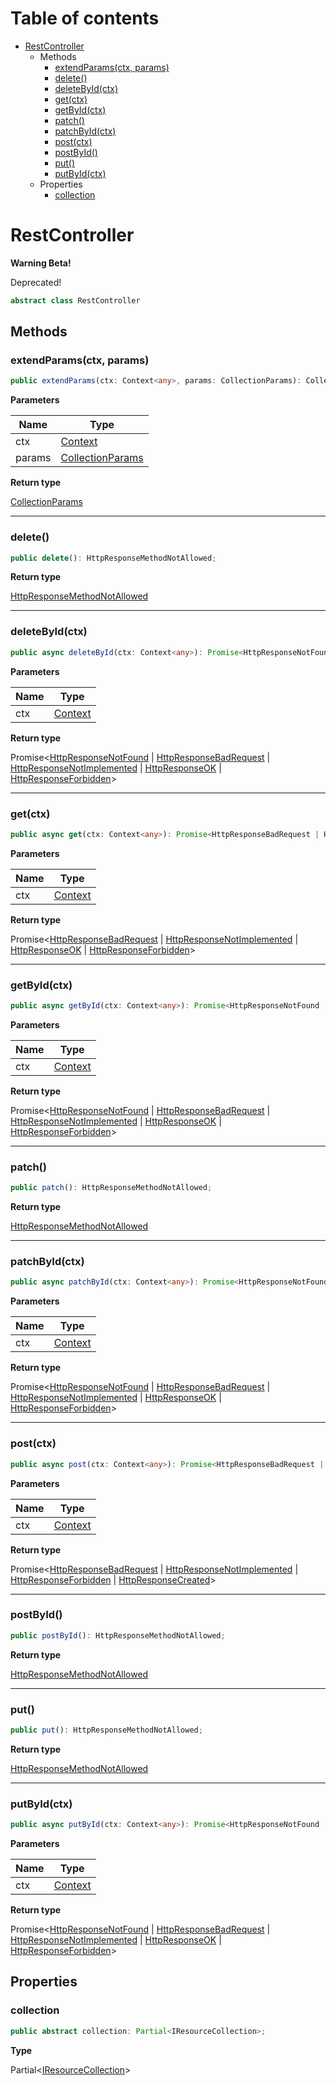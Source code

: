 # Table of contents

* [RestController][ClassDeclaration-15]
    * Methods
        * [extendParams(ctx, params)][MethodDeclaration-10]
        * [delete()][MethodDeclaration-11]
        * [deleteById(ctx)][MethodDeclaration-12]
        * [get(ctx)][MethodDeclaration-13]
        * [getById(ctx)][MethodDeclaration-14]
        * [patch()][MethodDeclaration-15]
        * [patchById(ctx)][MethodDeclaration-16]
        * [post(ctx)][MethodDeclaration-17]
        * [postById()][MethodDeclaration-18]
        * [put()][MethodDeclaration-19]
        * [putById(ctx)][MethodDeclaration-20]
    * Properties
        * [collection][PropertyDeclaration-30]

# RestController

**Warning Beta!**

Deprecated!</span>

```typescript
abstract class RestController
```
## Methods

### extendParams(ctx, params)

```typescript
public extendParams(ctx: Context<any>, params: CollectionParams): CollectionParams;
```

**Parameters**

| Name   | Type                                       |
| ------ | ------------------------------------------ |
| ctx    | [Context][ClassDeclaration-0]<any>         |
| params | [CollectionParams][InterfaceDeclaration-5] |

**Return type**

[CollectionParams][InterfaceDeclaration-5]

----------

### delete()

```typescript
public delete(): HttpResponseMethodNotAllowed;
```

**Return type**

[HttpResponseMethodNotAllowed][ClassDeclaration-16]

----------

### deleteById(ctx)

```typescript
public async deleteById(ctx: Context<any>): Promise<HttpResponseNotFound | HttpResponseBadRequest | HttpResponseNotImplemented | HttpResponseOK | HttpResponseForbidden>;
```

**Parameters**

| Name | Type                               |
| ---- | ---------------------------------- |
| ctx  | [Context][ClassDeclaration-0]<any> |

**Return type**

Promise<[HttpResponseNotFound][ClassDeclaration-11] | [HttpResponseBadRequest][ClassDeclaration-13] | [HttpResponseNotImplemented][ClassDeclaration-17] | [HttpResponseOK][ClassDeclaration-19] | [HttpResponseForbidden][ClassDeclaration-20]>

----------

### get(ctx)

```typescript
public async get(ctx: Context<any>): Promise<HttpResponseBadRequest | HttpResponseNotImplemented | HttpResponseOK | HttpResponseForbidden>;
```

**Parameters**

| Name | Type                               |
| ---- | ---------------------------------- |
| ctx  | [Context][ClassDeclaration-0]<any> |

**Return type**

Promise<[HttpResponseBadRequest][ClassDeclaration-13] | [HttpResponseNotImplemented][ClassDeclaration-17] | [HttpResponseOK][ClassDeclaration-19] | [HttpResponseForbidden][ClassDeclaration-20]>

----------

### getById(ctx)

```typescript
public async getById(ctx: Context<any>): Promise<HttpResponseNotFound | HttpResponseBadRequest | HttpResponseNotImplemented | HttpResponseOK | HttpResponseForbidden>;
```

**Parameters**

| Name | Type                               |
| ---- | ---------------------------------- |
| ctx  | [Context][ClassDeclaration-0]<any> |

**Return type**

Promise<[HttpResponseNotFound][ClassDeclaration-11] | [HttpResponseBadRequest][ClassDeclaration-13] | [HttpResponseNotImplemented][ClassDeclaration-17] | [HttpResponseOK][ClassDeclaration-19] | [HttpResponseForbidden][ClassDeclaration-20]>

----------

### patch()

```typescript
public patch(): HttpResponseMethodNotAllowed;
```

**Return type**

[HttpResponseMethodNotAllowed][ClassDeclaration-16]

----------

### patchById(ctx)

```typescript
public async patchById(ctx: Context<any>): Promise<HttpResponseNotFound | HttpResponseBadRequest | HttpResponseNotImplemented | HttpResponseOK | HttpResponseForbidden>;
```

**Parameters**

| Name | Type                               |
| ---- | ---------------------------------- |
| ctx  | [Context][ClassDeclaration-0]<any> |

**Return type**

Promise<[HttpResponseNotFound][ClassDeclaration-11] | [HttpResponseBadRequest][ClassDeclaration-13] | [HttpResponseNotImplemented][ClassDeclaration-17] | [HttpResponseOK][ClassDeclaration-19] | [HttpResponseForbidden][ClassDeclaration-20]>

----------

### post(ctx)

```typescript
public async post(ctx: Context<any>): Promise<HttpResponseBadRequest | HttpResponseNotImplemented | HttpResponseForbidden | HttpResponseCreated>;
```

**Parameters**

| Name | Type                               |
| ---- | ---------------------------------- |
| ctx  | [Context][ClassDeclaration-0]<any> |

**Return type**

Promise<[HttpResponseBadRequest][ClassDeclaration-13] | [HttpResponseNotImplemented][ClassDeclaration-17] | [HttpResponseForbidden][ClassDeclaration-20] | [HttpResponseCreated][ClassDeclaration-21]>

----------

### postById()

```typescript
public postById(): HttpResponseMethodNotAllowed;
```

**Return type**

[HttpResponseMethodNotAllowed][ClassDeclaration-16]

----------

### put()

```typescript
public put(): HttpResponseMethodNotAllowed;
```

**Return type**

[HttpResponseMethodNotAllowed][ClassDeclaration-16]

----------

### putById(ctx)

```typescript
public async putById(ctx: Context<any>): Promise<HttpResponseNotFound | HttpResponseBadRequest | HttpResponseNotImplemented | HttpResponseOK | HttpResponseForbidden>;
```

**Parameters**

| Name | Type                               |
| ---- | ---------------------------------- |
| ctx  | [Context][ClassDeclaration-0]<any> |

**Return type**

Promise<[HttpResponseNotFound][ClassDeclaration-11] | [HttpResponseBadRequest][ClassDeclaration-13] | [HttpResponseNotImplemented][ClassDeclaration-17] | [HttpResponseOK][ClassDeclaration-19] | [HttpResponseForbidden][ClassDeclaration-20]>

## Properties

### collection

```typescript
public abstract collection: Partial<IResourceCollection>;
```

**Type**

Partial<[IResourceCollection][InterfaceDeclaration-4]>

[ClassDeclaration-15]: restcontroller.md#restcontroller
[MethodDeclaration-10]: restcontroller.md#extendparamsctx-params
[ClassDeclaration-0]: context.md#context
[InterfaceDeclaration-5]: ../index.md#collectionparams
[InterfaceDeclaration-5]: ../index.md#collectionparams
[MethodDeclaration-11]: restcontroller.md#delete
[ClassDeclaration-16]: httpresponsemethodnotallowed.md#httpresponsemethodnotallowed
[MethodDeclaration-12]: restcontroller.md#deletebyidctx
[ClassDeclaration-0]: context.md#context
[ClassDeclaration-11]: httpresponsenotfound.md#httpresponsenotfound
[ClassDeclaration-13]: httpresponsebadrequest.md#httpresponsebadrequest
[ClassDeclaration-17]: httpresponsenotimplemented.md#httpresponsenotimplemented
[ClassDeclaration-19]: httpresponseok.md#httpresponseok
[ClassDeclaration-20]: httpresponseforbidden.md#httpresponseforbidden
[MethodDeclaration-13]: restcontroller.md#getctx
[ClassDeclaration-0]: context.md#context
[ClassDeclaration-13]: httpresponsebadrequest.md#httpresponsebadrequest
[ClassDeclaration-17]: httpresponsenotimplemented.md#httpresponsenotimplemented
[ClassDeclaration-19]: httpresponseok.md#httpresponseok
[ClassDeclaration-20]: httpresponseforbidden.md#httpresponseforbidden
[MethodDeclaration-14]: restcontroller.md#getbyidctx
[ClassDeclaration-0]: context.md#context
[ClassDeclaration-11]: httpresponsenotfound.md#httpresponsenotfound
[ClassDeclaration-13]: httpresponsebadrequest.md#httpresponsebadrequest
[ClassDeclaration-17]: httpresponsenotimplemented.md#httpresponsenotimplemented
[ClassDeclaration-19]: httpresponseok.md#httpresponseok
[ClassDeclaration-20]: httpresponseforbidden.md#httpresponseforbidden
[MethodDeclaration-15]: restcontroller.md#patch
[ClassDeclaration-16]: httpresponsemethodnotallowed.md#httpresponsemethodnotallowed
[MethodDeclaration-16]: restcontroller.md#patchbyidctx
[ClassDeclaration-0]: context.md#context
[ClassDeclaration-11]: httpresponsenotfound.md#httpresponsenotfound
[ClassDeclaration-13]: httpresponsebadrequest.md#httpresponsebadrequest
[ClassDeclaration-17]: httpresponsenotimplemented.md#httpresponsenotimplemented
[ClassDeclaration-19]: httpresponseok.md#httpresponseok
[ClassDeclaration-20]: httpresponseforbidden.md#httpresponseforbidden
[MethodDeclaration-17]: restcontroller.md#postctx
[ClassDeclaration-0]: context.md#context
[ClassDeclaration-13]: httpresponsebadrequest.md#httpresponsebadrequest
[ClassDeclaration-17]: httpresponsenotimplemented.md#httpresponsenotimplemented
[ClassDeclaration-20]: httpresponseforbidden.md#httpresponseforbidden
[ClassDeclaration-21]: httpresponsecreated.md#httpresponsecreated
[MethodDeclaration-18]: restcontroller.md#postbyid
[ClassDeclaration-16]: httpresponsemethodnotallowed.md#httpresponsemethodnotallowed
[MethodDeclaration-19]: restcontroller.md#put
[ClassDeclaration-16]: httpresponsemethodnotallowed.md#httpresponsemethodnotallowed
[MethodDeclaration-20]: restcontroller.md#putbyidctx
[ClassDeclaration-0]: context.md#context
[ClassDeclaration-11]: httpresponsenotfound.md#httpresponsenotfound
[ClassDeclaration-13]: httpresponsebadrequest.md#httpresponsebadrequest
[ClassDeclaration-17]: httpresponsenotimplemented.md#httpresponsenotimplemented
[ClassDeclaration-19]: httpresponseok.md#httpresponseok
[ClassDeclaration-20]: httpresponseforbidden.md#httpresponseforbidden
[PropertyDeclaration-30]: restcontroller.md#collection
[InterfaceDeclaration-4]: ../index.md#iresourcecollection